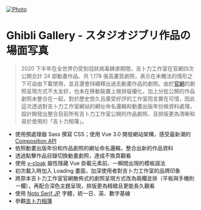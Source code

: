 [![Photo](https://cdn.dribbble.com/users/3800131/screenshots/14489502/media/e740658dea07f7e82afa9e88d4dd880a.png)](https://dribbble.com/raychangdesign)

# Ghibli Gallery - スタジオジブリ作品の場面写真

> 2020 下半年在全世界仍受到冠狀病毒肆虐期間，吉卜力工作室在官網四次公開合計 24 部動畫作品、共 1,178 張高畫質劇照，表示在未觸法的情形之下可自由下載使用，並且還會持續釋出過去動畫作品的劇照。由於[官網](https://www.ghibli.jp/info/013409/)的劇照呈現方式不太友好，也未在移動裝置上做排版優化，加上分批公開的作品劇照未整合在一起，對於歷史悠久且廣受好評的工作室而言實在可惜，因此這次透過對吉卜力工作室網站的網址命名邏輯和動畫出版年份做資料處理，設計開發出整合目前所有吉卜力工作室公開的作品劇照、且排版更為清晰和易於使用的「吉卜力相簿」。

- 使用預處理器 Sass 撰寫 CSS；使用 Vue 3.0 開發網站架構，感受最新潮的 [Composition API](https://composition-api.vuejs.org/#logic-reuse-code-organization)
- 依照動畫出版年份和作品劇照的網址命名邏輯，整合出新的作品資料
- 透過點擊作品目錄切換動畫劇照，達成不換頁觀看
- 使用 [v-cloak](https://v3.vuejs.org/api/directives.html#v-cloak) 屬性隱藏 Vue 掛載元素前、一瞬間出現的模板語法
- 初次載入時加入 Loading 畫面，加深使用者對吉卜力工作室的品牌印象
- 將原本吉卜力工作室官網散佈式的劇照呈現方式改為兩欄並排（平板與手機則ㄧ欄），再配合深色主題呈現，排版更為精緻且更能長久觀看
- 使用 [Noto Serif JP](https://fonts.google.com/specimen/Noto+Serif+JP) 字體，統一日、英、數字基線
- 參觀[吉卜力相簿](https://rayc2045.github.io/ghibli-gallery/)